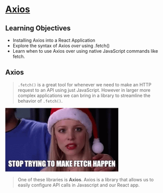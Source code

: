 # [Axios](https://login.codingdojo.com/m/754/16730/124653)

## Learning Objectives

- Installing Axios into a React Application
- Explore the syntax of Axios *over* using .fetch()
- Learn when to use Axios over using native JavaScript commands like fetch.

## Axios

>`.fetch()` is a great tool for whenever we need to make an HTTP request to an API using just JavaScript. However in larger more complex applications we can bring in a library to streamline the behavior of `.fetch()`. 


![](./fetch.gif)


>One of these libraries is __Axios__. Axios is a library that allows us to easily configure API calls in Javascript and our React app. 


